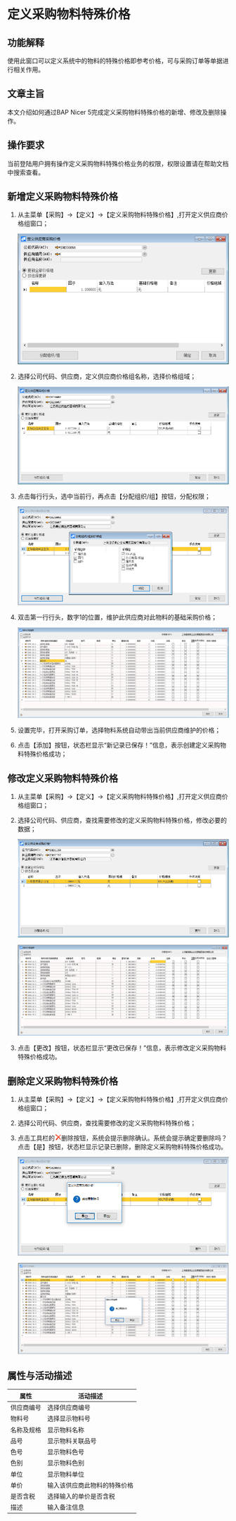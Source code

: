 # 定义采购物料特殊价格

## 功能解释

使用此窗口可以定义系统中的物料的特殊价格即参考价格，可与采购订单等单据进行相关作用。

## 文章主旨

本文介绍如何通过BAP Nicer 5完成定义采购物料特殊价格的新增、修改及删除操作。

## 操作要求

当前登陆用户拥有操作定义采购物料特殊价格业务的权限，权限设置请在帮助文档中搜索查看。

## 新增定义采购物料特殊价格

1. 从主菜单【采购】->【定义】->【定义采购物料特殊价格】,打开定义供应商价格组窗口；

   ![](images/cgjg1.png)

2. 选择公司代码、供应商，定义供应商价格组名称，选择价格组域；

   ![](images/cgjg2.png)

3. 点击每行行头，选中当前行，再点击【分配组织/组】按钮，分配权限；

   ![](images/cgjg3.png)

4. 双击第一行行头，数字1的位置，维护此供应商对此物料的基础采购价格；

   ![](images/cgjg4.png)

5. 设置完毕，打开采购订单，选择物料系统自动带出当前供应商维护的价格；

6. 点击【添加】按钮，状态栏显示“新记录已保存！”信息，表示创建定义采购物料特殊价格成功；

## 修改定义采购物料特殊价格

1. 从主菜单【采购】->【定义】->【定义采购物料特殊价格】,打开定义供应商价格组窗口；

2. 选择公司代码、供应商，查找需要修改的定义采购物料特殊价格，修改必要的数据；

   ![](images/cgjg5.png)

   ![](images/cgjg6.png)

3. 点击【更改】按钮，状态栏显示“更改已保存！”信息，表示修改定义采购物料特殊价格成功。

## 删除定义采购物料特殊价格

1. 从主菜单【采购】->【定义】->【定义采购物料特殊价格】,打开定义供应商价格组窗口；

2. 选择公司代码、供应商，查找需要修改的定义采购物料特殊价格；

3. 点击工具栏的![](images/cgdel.png)删除按钮，系统会提示删除确认。系统会提示确定要删除吗？点击【是】按钮，状态栏显示记录已删除，删除定义采购物料特殊价格成功。

   ![](images/cgjg7.png)

   ![](images/cgjg8.png)

## 属性与活动描述

| 属性       | 活动描述                     |
| ---------- | ---------------------------- |
| 供应商编号 | 选择供应商编号               |
| 物料号     | 选择显示物料号               |
| 名称及规格 | 显示物料名称                 |
| 品号       | 显示物料关联品号             |
| 色号       | 显示物料色号                 |
| 色别       | 显示物料色别                 |
| 单位       | 显示物料单位                 |
| 单价       | 输入该供应商此物料的特殊价格 |
| 是否含税   | 选择输入的单价是否含税       |
| 描述       | 输入备注信息                 |

